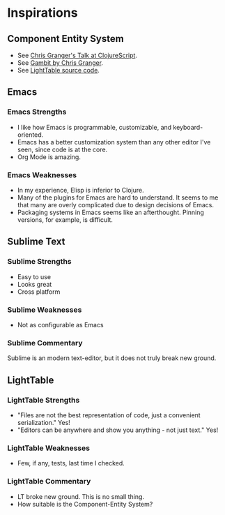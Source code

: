 # Inspirations

## Component Entity System

* See
[Chris Granger's Talk at ClojureScript](https://www.youtube.com/watch?v=V1Eu9vZaDYw).
* See [Gambit by Chris Granger](https://github.com/ibdknox/gambit).
* See [LightTable source code](https://github.com/LightTable/LightTable).

## Emacs

### Emacs Strengths

* I like how Emacs is programmable, customizable, and keyboard-oriented.
* Emacs has a better customization system than any other editor I've seen, since
code is at the core.
* Org Mode is amazing.

### Emacs Weaknesses

* In my experience, Elisp is inferior to Clojure.
* Many of the plugins for Emacs are hard to understand. It seems to me that many
are overly complicated due to design decisions of Emacs.
* Packaging systems in Emacs seems like an afterthought. Pinning versions, for
  example, is difficult.

## Sublime Text

### Sublime Strengths

* Easy to use
* Looks great
* Cross platform

### Sublime Weaknesses

* Not as configurable as Emacs

### Sublime Commentary

Sublime is an modern text-editor, but it does not truly break new ground.

## LightTable

### LightTable Strengths

* "Files are not the best representation of code, just a convenient
serialization." Yes!
* "Editors can be anywhere and show you anything - not just text." Yes!

### LightTable Weaknesses

+ Few, if any, tests, last time I checked.

### LightTable Commentary

* LT broke new ground. This is no small thing.
* How suitable is the Component-Entity System?
